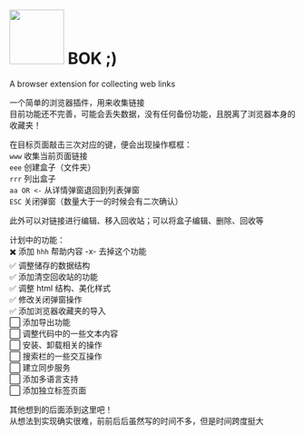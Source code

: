 # <image src="./imgs/icons/128.png" width="96"> BOK ;)
A browser extension for collecting web links

一个简单的浏览器插件，用来收集链接  
目前功能还不完善，可能会丢失数据，没有任何备份功能，且脱离了浏览器本身的收藏夹！  

在目标页面敲击三次对应的键，便会出现操作框框：  
`www` 收集当前页面链接  
`eee` 创建盒子（文件夹）  
`rrr` 列出盒子  
`aa OR <-`  从详情弹窗退回到列表弹窗  
`ESC` 关闭弹窗（数量大于一的时候会有二次确认）  

此外可以对链接进行编辑、移入回收站；可以将盒子编辑、删除、回收等  

计划中的功能：  
✖️ 添加 `hhh` 帮助内容 -x- 去掉这个功能  
✅ 调整储存的数据结构  
✅ 添加清空回收站的功能  
✅ 调整 html 结构、美化样式  
✅ 修改关闭弹窗操作  
✅ 添加浏览器收藏夹的导入  
⬜️ 添加导出功能  
⬜️ 调整代码中的一些文本内容  
⬜️ 安装、卸载相关的操作  
⬜️ 搜索栏的一些交互操作  
⬜️ 建立同步服务  
⬜️ 添加多语言支持  
⬜️ 添加独立标签页面  

其他想到的后面添到这里吧！  
从想法到实现确实很难，前前后后虽然写的时间不多，但是时间跨度挺大  